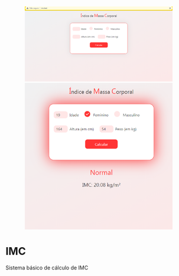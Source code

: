 <p align="center"><img src="imc_capa.png" width="400"></a>
<img src="imc.png" width="400"></p>

# IMC
Sistema básico de cálculo de IMC
